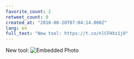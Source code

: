 ```yaml
---
favorite_count: 2
retweet_count: 0
created_at: "2018-08-20T07:04:14.000Z"
lang: en
full_text: "New tool: https://t.co/nlCFHXz1jO"
---
```


New tool:
![Embedded Photo](https://twitter-media-coderbyheart.s3.eu-north-1.amazonaws.com/1031436730686222337-DlBmOrxX0AAwtB1.jpg)
